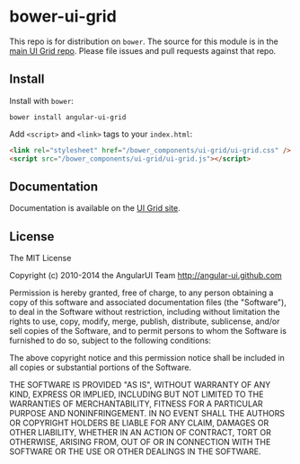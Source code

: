 # bower-ui-grid

This repo is for distribution on `bower`. The source for this module is in the
[main UI Grid repo](https://github.com/angular-ui/ng-grid).
Please file issues and pull requests against that repo.

## Install

Install with `bower`:

```shell
bower install angular-ui-grid
```

Add `<script>` and `<link>` tags to your `index.html`:

```html
<link rel="stylesheet" href="/bower_components/ui-grid/ui-grid.css" />
<script src="/bower_components/ui-grid/ui-grid.js"></script>
```

## Documentation

Documentation is available on the
[UI Grid site](http://ui-grid.info/).

## License

The MIT License

Copyright (c) 2010-2014 the AngularUI Team http://angular-ui.github.com

Permission is hereby granted, free of charge, to any person obtaining a copy
of this software and associated documentation files (the "Software"), to deal
in the Software without restriction, including without limitation the rights
to use, copy, modify, merge, publish, distribute, sublicense, and/or sell
copies of the Software, and to permit persons to whom the Software is
furnished to do so, subject to the following conditions:

The above copyright notice and this permission notice shall be included in
all copies or substantial portions of the Software.

THE SOFTWARE IS PROVIDED "AS IS", WITHOUT WARRANTY OF ANY KIND, EXPRESS OR
IMPLIED, INCLUDING BUT NOT LIMITED TO THE WARRANTIES OF MERCHANTABILITY,
FITNESS FOR A PARTICULAR PURPOSE AND NONINFRINGEMENT. IN NO EVENT SHALL THE
AUTHORS OR COPYRIGHT HOLDERS BE LIABLE FOR ANY CLAIM, DAMAGES OR OTHER
LIABILITY, WHETHER IN AN ACTION OF CONTRACT, TORT OR OTHERWISE, ARISING FROM,
OUT OF OR IN CONNECTION WITH THE SOFTWARE OR THE USE OR OTHER DEALINGS IN
THE SOFTWARE.
